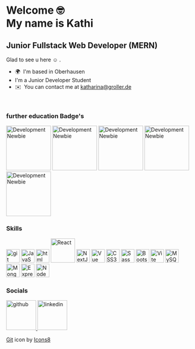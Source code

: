 Welcome :nerd_face: 
<br> 
My name is Kathi 
==================================

Junior Fullstack Web Developer (MERN)
-------------------------------------
Glad to see u here :relaxed: .	

*   🌍  I'm based in Oberhausen 
* I'm a Junior Developer Student
*   ✉️  You can contact me at [katharina@groller.de](mailto:katharina@groller.de)
<br>

### further education Badge's

<img src="https://github.com/Katharina-Groller/Katharina-Groller/assets/110825829/6b7dd3c0-31dd-4666-ad1d-10a80c1b4104" alt="Development Newbie" width="120" height="120">
<img src="https://github.com/Katharina-Groller/Katharina-Groller/assets/110825829/f4d1c66a-ab81-466c-8e26-47af84dbb405"alt="Development Newbie" width="120" height="120">
<img src="https://github.com/Katharina-Groller/Katharina-Groller/assets/110825829/80b9bb0b-ae58-45a6-b54d-21be779f6f47"alt="Development Newbie" width="120" height="120">
<img src="https://github.com/Katharina-Groller/Katharina-Groller/assets/110825829/848b3f28-3cba-44e4-9c48-70716c037fe4"alt="Development Newbie" width="120" height="120">
<img src="https://github.com/Katharina-Groller/Katharina-Groller/assets/110825829/22382aba-2c8b-4ad6-a137-75b14bf29639"alt="Development Newbie" width="120" height="120">

         
### Skills 
<p align="left">
<a href="https://git-scm.com/" target="_blank" rel="noreferrer"><img src="https://img.icons8.com/nolan/64/git.png" alt="git" width="36" height="36" alt="Git" /></a>
<a href="https://developer.mozilla.org/en-US/docs/Web/JavaScript" target="_blank" rel="noreferrer"><img src="https://raw.githubusercontent.com/danielcranney/readme-generator/main/public/icons/skills/javascript-colored.svg" width="36" height="36" alt="JavaScript" /></a>
<a href="https://developer.mozilla.org/en-US/docs/Glossary/HTML5" target="_blank" rel="noreferrer"><img src="https://img.icons8.com/color/48/html.png" alt="html" width="36" height="36" alt="HTML5" /></a>
<a href="https://reactjs.org/" target="_blank" rel="noreferrer"><img src="https://img.icons8.com/clouds/100/react.png" width="65" height="65" alt="React" /></a>
<a href="https://nextjs.org/docs" target="_blank" rel="noreferrer"><img src="https://raw.githubusercontent.com/danielcranney/readme-generator/main/public/icons/skills/nextjs-colored.svg" width="36" height="36" alt="NextJs" /></a>
<a href="https://vuejs.org/" target="_blank" rel="noreferrer"><img src="https://raw.githubusercontent.com/danielcranney/readme-generator/main/public/icons/skills/vuejs-colored.svg" width="36" height="36" alt="Vue" /></a>
<a href="https://www.w3.org/TR/CSS/#css" target="_blank" rel="noreferrer"><img src="https://raw.githubusercontent.com/danielcranney/readme-generator/main/public/icons/skills/css3-colored.svg" width="36" height="36" alt="CSS3" /></a>
<a href="https://sass-lang.com/" target="_blank" rel="noreferrer"><img src="https://raw.githubusercontent.com/danielcranney/readme-generator/main/public/icons/skills/sass-colored.svg" width="36" height="36" alt="Sass" /></a>
<a href="https://getbootstrap.com/" target="_blank" rel="noreferrer"><img src="https://raw.githubusercontent.com/danielcranney/readme-generator/main/public/icons/skills/bootstrap-colored.svg" width="36" height="36" alt="Bootstrap" /></a>
<a href="https://vitejs.dev/" target="_blank" rel="noreferrer"><img src="https://raw.githubusercontent.com/danielcranney/readme-generator/main/public/icons/skills/vite-colored.svg" width="36" height="36" alt="Vite" /></a>
<a href="https://www.mysql.com/" target="_blank" rel="noreferrer"><img src="https://raw.githubusercontent.com/danielcranney/readme-generator/main/public/icons/skills/mysql-colored.svg" width="36" height="36" alt="MySQL" /></a>
<a href="https://www.mongodb.com/" target="_blank" rel="noreferrer"><img src="https://raw.githubusercontent.com/danielcranney/readme-generator/main/public/icons/skills/mongodb-colored.svg" width="36" height="36" alt="MongoDB" /></a>
<a href="https://expressjs.com/" target="_blank" rel="noreferrer"><img src="https://raw.githubusercontent.com/danielcranney/readme-generator/main/public/icons/skills/express-colored.svg" width="36" height="36" alt="Express" /></a>
<a href="https://nodejs.org/en/" target="_blank" rel="noreferrer"><img src="https://raw.githubusercontent.com/danielcranney/readme-generator/main/public/icons/skills/nodejs-colored.svg" width="36" height="36" alt="NodeJS" /></a>
</p>


### Socials
<p align="left">
<a href="https://www.github.com/Katharina-Groller" target="_blank" >
<img src="https://img.icons8.com/clouds/100/github.png" alt="github" width="80" height="80" />
</a>
<a href="https://www.linkedin.com/in/katharina-g" target="_blank">
<img src="https://img.icons8.com/clouds/100/linkedin.png" alt="linkedin" width="80" height="80" />
</a>
</p>




<a  href="https://icons8.com/icon/xBKl2pdJg5kk/git">Git</a> icon by <a href="https://icons8.com">Icons8</a>



